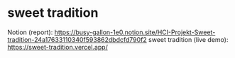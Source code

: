 # sweet tradition

Notion (report): https://busy-gallon-1e0.notion.site/HCI-Projekt-Sweet-tradition-24a17633110340f593862dbdcfd790f2
sweet tradition (live demo): https://sweet-tradition.vercel.app/
